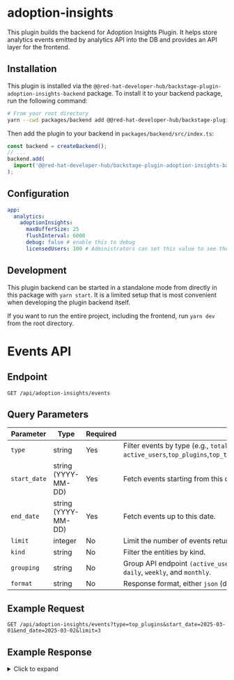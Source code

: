 # adoption-insights

This plugin builds the backend for Adoption Insights Plugin. It helps store analytics events emitted by analytics API into the DB and provides an API layer for the frontend.

## Installation

This plugin is installed via the `@@red-hat-developer-hub/backstage-plugin-adoption-insights-backend` package. To install it to your backend package, run the following command:

```bash
# From your root directory
yarn --cwd packages/backend add @@red-hat-developer-hub/backstage-plugin-adoption-insights-backend
```

Then add the plugin to your backend in `packages/backend/src/index.ts`:

```ts
const backend = createBackend();
// ...
backend.add(
  import('@@red-hat-developer-hub/backstage-plugin-adoption-insights-backend'),
);
```

## Configuration

```yaml
app:
  analytics:
    adoptionInsights:
      maxBufferSize: 25
      flushInterval: 6000
      debug: false # enable this to debug
      licensedUsers: 100 # Administrators can set this value to see the user adoption metrics.
```

## Development

This plugin backend can be started in a standalone mode from directly in this
package with `yarn start`. It is a limited setup that is most convenient when
developing the plugin backend itself.

If you want to run the entire project, including the frontend, run `yarn dev` from the root directory.

# Events API

## Endpoint

`GET /api/adoption-insights/events`

## Query Parameters

| Parameter    | Type                | Required | Description                                                                                                                                     |
| ------------ | ------------------- | -------- | ----------------------------------------------------------------------------------------------------------------------------------------------- |
| `type`       | string              | Yes      | Filter events by type (e.g., `total_users`, `active_users`,`top_plugins`,`top_templates`,`top_techdocs`,`top_searches`,`top_catalog_entities`). |
| `start_date` | string (YYYY-MM-DD) | Yes      | Fetch events starting from this date.                                                                                                           |
| `end_date`   | string (YYYY-MM-DD) | Yes      | Fetch events up to this date.                                                                                                                   |
| `limit`      | integer             | No       | Limit the number of events returned (default: `3`).                                                                                             |
| `kind`       | string              | No       | Filter the entities by kind.                                                                                                                    |
| `grouping`   | string              | No       | Group API endpoint `(active_users,top_plugins and top_searches)` response by `hourly`, `daily`, `weekly`, and `monthly`.                        |
| `format`     | string              | No       | Response format, either `json` (default) or `csv`.                                                                                              |

## Example Request

```http
GET /api/adoption-insights/events?type=top_plugins&start_date=2025-03-01&end_date=2025-03-02&limit=3
```

## Example Response

<details> <summary>Click to expand</summary>

```json
{
  "grouping": "daily",
  "data": [
    {
      "plugin_id": "catalog",
      "visit_count": "27",
      "trend": [
        {
          "date": "2025-03-01",
          "count": 10
        },
        {
          "date": "2025-03-02",
          "count": 17
        }
      ],
      "trend_percentage": "70.00"
    },
    {
      "plugin_id": "root",
      "visit_count": "15",
      "trend": [
        {
          "date": "2025-03-01",
          "count": 9
        },
        {
          "date": "2025-03-02",
          "count": 6
        }
      ],
      "trend_percentage": "-33.33"
    },
    {
      "plugin_id": "kubernetes",
      "visit_count": "9",
      "trend": [
        {
          "date": "2025-03-01",
          "count": 4
        },
        {
          "date": "2025-03-02",
          "count": 5
        }
      ],
      "trend_percentage": "25.00"
    }
  ]
}
```

</details>
